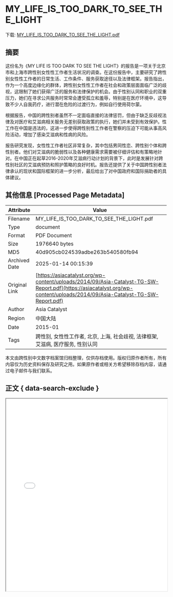 # MY_LIFE_IS_TOO_DARK_TO_SEE_THE_LIGHT

<!-- tcd_download_link -->
下载: [MY_LIFE_IS_TOO_DARK_TO_SEE_THE_LIGHT.pdf](MY_LIFE_IS_TOO_DARK_TO_SEE_THE_LIGHT.pdf)
<!-- tcd_download_link_end -->

## 摘要

<!-- tcd_abstract -->
这份名为《MY LIFE IS TOO DARK TO SEE THE LIGHT》的报告是一项关于北京市和上海市跨性别女性性工作者生活状况的调查。在这份报告中，主要研究了跨性别女性性工作者的日常生活、工作条件、服务获取途径以及法律框架。报告指出，作为一个高度边缘化的群体，跨性别女性性工作者在社会和政策层面面临广泛的歧视，这限制了她们获得广泛的服务和法律保护的机会。由于性别认同和职业的双重压力，她们在寻求公共服务时常常会遭受孤立和羞辱，特别是在医疗环境中，这导致不少人自我药疗，进行潜在危险的过渡行为，例如自行使用荷尔蒙。

根据报告，中国的跨性别者虽然不一定面临直接的法律惩罚，但由于缺乏反歧视法律及对医疗和艾滋病相关服务无差别获取政策的执行，她们并未受到有效保护。性工作在中国是违法的，这进一步使得跨性别性工作者在警察的压迫下可能从事高风险活动，增加了感染艾滋病和性病的风险。

报告研究发现，女性性工作者社区非常复杂，其中包括男同性恋、跨性别个体和跨性别者。他们对艾滋病的脆弱性以及各种健康需求需要被仔细评估和有策略地针对。在中国正在起草2016-2020年艾滋病行动计划的背景下，此时是发展针对跨性别社区的艾滋病预防和照护策略的良好时机。报告还提供了关于中国跨性别者法律承认的现状和国际框架的进一步分析，最后给出了对中国政府和国际捐助者的具体建议。

<!-- tcd_abstract_end -->

## 其他信息 [Processed Page Metadata]

| Attribute       | Value                                  |
|-----------------|----------------------------------------|
| Filename        | MY_LIFE_IS_TOO_DARK_TO_SEE_THE_LIGHT.pdf                             |
| Type            | document                                 |
| Format          | PDF Document                               |
| Size            | 1976640 bytes                           |
| MD5             | 40d905cb024539adbe263b540580fb94                                  |
| Archived Date   | 2025-01-14 00:15:39                             |
| Original Link   | [https://asiacatalyst.org/wp-content/uploads/2014/09/Asia-Catalyst-TG-SW-Report.pdf](https://asiacatalyst.org/wp-content/uploads/2014/09/Asia-Catalyst-TG-SW-Report.pdf)                         |
| Author          | Asia Catalyst                               |
| Region          | 中国大陆                               |
| Date            | 2015-01                                 |
| Tags            | 跨性别, 女性性工作者, 北京, 上海, 社会歧视, 法律框架, 艾滋病, 医疗服务, 性别认同                                 |

本文由跨性别中文数字档案馆归档整理，仅供存档使用。版权归原作者所有，所有内容仅为历史资料保存及研究之用。如果原作者或相关方希望移除存档内容，请通过电子邮件与我们联系。

## 正文 { data-search-exclude }

<!-- tcd_main_text -->
<iframe src="../MY_LIFE_IS_TOO_DARK_TO_SEE_THE_LIGHT.pdf" width="100%" height="600px">
    <p>无法显示PDF，请下载查看。</p>
</iframe>
<!-- tcd_main_text_end -->

